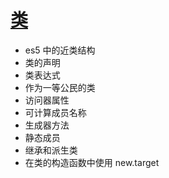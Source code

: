# [类](./../xmind/../../xmind/ES6.xmind)

+ es5 中的近类结构
+ 类的声明
+ 类表达式
+ 作为一等公民的类
+ 访问器属性
+ 可计算成员名称
+ 生成器方法
+ 静态成员
+ 继承和派生类
+ 在类的构造函数中使用 new.target
